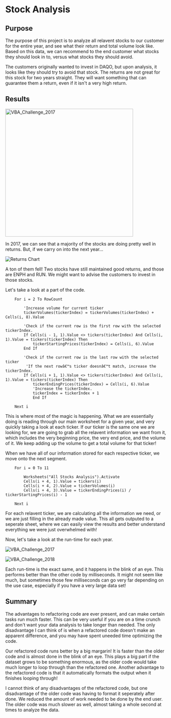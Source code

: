 # Stock Analysis

## Purpose

The purpose of this project is to analyze all relavent stocks to our customer for the entire year, and see what their return and total volume look like. Based on this data, we can recommend to the end customer what stocks they should look in to, versus what stocks they should avoid.

The customers originally wanted to invest in DAQO, but upon analysis, it looks like they should try to avoid that stock. The returns are not great for this stock for two years straight. They will want something that can guarantee them a return, even if it isn't a very high return.

## Results

<img width="400" alt="VBA_Challenge_2017" src="https://user-images.githubusercontent.com/95941301/147421304-3f965e02-234e-427c-9acb-fea1d8c0e916.png">

In 2017, we can see that a majority of the stocks are doing pretty well in returns. But, if we carry on into the next year...

![Returns Chart](https://user-images.githubusercontent.com/95941301/147421367-7ac952e4-2cb4-4896-940e-c9ab99d7d822.png)

A ton of them fell! Two stocks have still maintained good returns, and those are ENPH and RUN. We might want to advise the customers to invest in those stocks.

Let's take a look at a part of the code.

```
    For i = 2 To RowCount
    
        'Increase volume for current ticker
        tickerVolumes(tickerIndex) = tickerVolumes(tickerIndex) + Cells(i, 8).Value
        
        'Check if the current row is the first row with the selected tickerIndex.
        If Cells(i - 1, 1).Value <> tickers(tickerIndex) And Cells(i, 1).Value = tickers(tickerIndex) Then
            tickerStartingPrices(tickerIndex) = Cells(i, 6).Value
        End If
        
        'Check if the current row is the last row with the selected ticker
         'If the next rowâ€™s ticker doesnâ€™t match, increase the tickerIndex.
        If Cells(i + 1, 1).Value <> tickers(tickerIndex) And Cells(i, 1).Value = tickers(tickerIndex) Then
            tickerEndingPrices(tickerIndex) = Cells(i, 6).Value
            'Increase the tickerIndex.
            tickerIndex = tickerIndex + 1
            End If
    
    Next i
```

This is where most of the magic is happening. What we are essentially doing is reading through our main worksheet for a given year, and very quickly taking a look at each ticker. If our ticker is the same one we are looking for, we are going to grab all the relavent information we want from it, which includes the very beginning price, the very end price, and the volume of it. We keep adding up the volume to get a total volume for that ticker!

When we have all of our information stored for each respective ticker, we move onto the next segment.

```
    For i = 0 To 11
        
        Worksheets("All Stocks Analysis").Activate
        Cells(i + 4, 1).Value = tickers(i)
        Cells(i + 4, 2).Value = tickerVolumes(i)
        Cells(i + 4, 3).Value = tickerEndingPrices(i) / tickerStartingPrices(i) - 1
        
    Next i
```

For each relavent ticker, we are calculating all the information we need, or we are just filling in the already made value. This all gets outputed to a seperate sheet, where we can easily view the results and better understand everything we were just overwhelmed with!

Now, let's take a look at the run-time for each year.

![VBA_Challenge_2017](https://user-images.githubusercontent.com/95941301/147421462-be149451-3489-4ee7-b94e-df018e6e1e0c.png)

![VBA_Challenge_2018](https://user-images.githubusercontent.com/95941301/147421464-3917c8b5-387f-4b94-81f1-a6c0b0c59813.png)

Each run-time is the exact same, and it happens in the blink of an eye. This performs better than the other code by milliseconds. It might not seem like much, but sometimes those few milliseconds can go very far depending on the use case, especially if you have a very large data set!

## Summary

The advantages to refactoring code are ever present, and can make certain tasks run much faster. This can be very useful if you are on a time crunch and don't want your data analysis to take longer than needed. The only disadvantage I can think of is when a refactored code doesn't make an apparent difference, and you may have spent uneeded time optimizing the code.

Our refactored code runs better by a big margarin! It is faster than the older code and is almost done in the blink of an eye. This plays a big part if the dataset grows to be something enormous, as the older code would take much longer to loop through than the refactored one. Another advantage to the refactored code is that it automatically formats the output when it finishes looping through!

I cannot think of any disadvantages of the refactored code, but one disadvantage of the older code was having to format it seperately after done. We reduced the amount of work needed to be done by the end user. The older code was much slower as well, almost taking a whole second at times to analyze the data.

